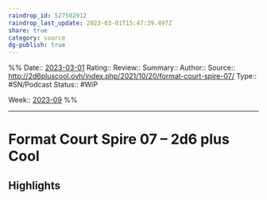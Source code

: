 ```yaml
---
raindrop_id: 527502912
raindrop_last_update: 2023-03-01T15:47:39.497Z
share: true
category: source
dg-publish: true
---
```


%%
Date:: [2023-03-01](2023-03-01.md)
Rating::
Review:: 
Summary:: 
Author::
Source:: http://2d6pluscool.ovh/index.php/2021/10/20/format-court-spire-07/
Type:: #SN/Podcast
Status:: #WiP

Week:: [2023-09](../week/2023-09.md)
%%
***
# Format Court Spire 07 – 2d6 plus Cool



## Highlights

